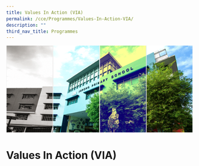 ```yaml
---
title: Values In Action (VIA)
permalink: /cce/Programmes/Values-In-Action-VIA/
description: ""
third_nav_title: Programmes
---
```

![](/images/Banner.png)

Values In Action (VIA)
======================